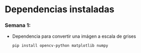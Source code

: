 # Dependencias instaladas
### Semana 1:
* Dependencia para convertir una imágen a escala de grises

    ```
    pip install opencv-python matplotlib numpy
    ```
    